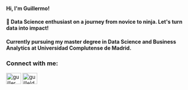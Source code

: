 <h4 align="left">Hi, I'm Guillermo!</h4>
<h4 align="left">🚀 Data Science enthusiast on a journey from novice to ninja. Let's turn data into impact!</h4>

<h4 align="left"> Currently pursuing my master degree in Data Science and Business Analytics at Universidad Complutense de Madrid.

<h3 align="left">Connect with me:</h3>
<p align="left">
<a href="https://linkedin.com/in/guillermo-lodeiro-dell-iaconi" target="blank"><img align="center" src="https://raw.githubusercontent.com/rahuldkjain/github-profile-readme-generator/master/src/images/icons/Social/linked-in-alt.svg" alt="guillermo-lodeiro-dell-iaconi" height="30" width="40" /></a>
<a href="https://www.hackerrank.com/guilleldas" target="blank"><img align="center" src="https://raw.githubusercontent.com/rahuldkjain/github-profile-readme-generator/master/src/images/icons/Social/hackerrank.svg" alt="guilleldas" height="30" width="40" /></a>
</p>

